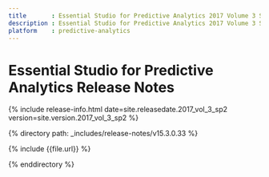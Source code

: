 ```yaml
---
title       : Essential Studio for Predictive Analytics 2017 Volume 3 Service Pack 2 Release Notes
description : Essential Studio for Predictive Analytics 2017 Volume 3 Service Pack 2 Release Notes
platform    : predictive-analytics
---
```


# Essential Studio for Predictive Analytics Release Notes 

{% include release-info.html date=site.releasedate.2017_vol_3_sp2 version=site.version.2017_vol_3_sp2 %} 

{% directory path: _includes/release-notes/v15.3.0.33 %}

{% include {{file.url}} %}

{% enddirectory %}